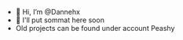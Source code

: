 - 👋 Hi, I’m @Dannehx
- 👀 I'll put sommat here soon
- Old projects can be found under account Peashy


<!---
Old projects can be found under account Peashy
--->
